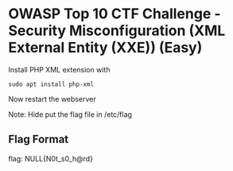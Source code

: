 # OWASP Top 10 CTF Challenge - Security Misconfiguration (XML External Entity (XXE)) (Easy)
Install PHP XML extension with 
	
	sudo apt install php-xml

Now restart the webserver

Note: Hide put the flag file in /etc/flag

## Flag Format
flag:   NULL{N0t_s0_h@rd}

